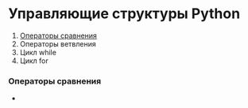 # Управляющие структуры Python
1. [Операторы сравнения](#comparison)
2. Операторы ветвления
3. Цикл while
4. Цикл for

### <a name='comparison'>Операторы сравнения</a>
-


